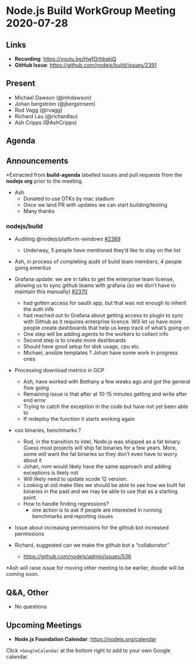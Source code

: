 ﻿# Node.js  Build WorkGroup Meeting 2020-07-28

## Links

* **Recording**: https://youtu.be/HwfGrhbskjQ
* **GitHub Issue**: https://github.com/nodejs/build/issues/2391

## Present

* Michael Dawson (@mhdawson)
* Johan bergström (@jbergstroem)
* Rod Vagg (@rvagg)
* Richard Lau (@richardlau)
* Ash Cripps (@AshCripps)

## Agenda

## Announcements

*Extracted from **build-agenda** labelled issues and pull requests from the **nodejs org** prior to the meeting.

* Ash
  * Donated to use DTKs by mac stadium
  * Once we land PR with updates we can start building/testing
  * Many thanks

### nodejs/build

* Auditing @nodejs/platform-windows [#2389](https://github.com/nodejs/build/issues/2389)
  * Underway, 5 people have mentioned they’d like to stay on the list

* Ash, in process of completing audit of build team members, 4 people going emeritus

* Grafana update: we are in talks to get the enterprise team license, allowing us to sync github teams with grafana (so we don’t have to maintain this manually) [#2370](https://github.com/nodejs/build/issues/2370)
  * had gotten access for oauth app, but that was not enough to inherit the auth info
  * had reached out to Grafana about getting access to plugin to sync with Github as it requires
    enterprise licence.  Will let us have more people create dashboards that help us keep track
    of what’s going on
  * One step will be adding agents to the workers to collect info
  * Second step is to create more dashboards
  * Should have good setup for disk usage, cpu etc.
  * Michael, ansible templates ? Johan have some work in progress ones

* Processing download metrics in GCP
  * Ash, have worked with Bethany a few weeks ago and got the general flow going
  * Remaining issue is that after at 10-15 minutes getting and write after end error
  * Trying to catch the exception in the code but have not yet been able to
  * If redeploy the function it starts working again

* osx binaries, benchmarks ?
  * Rod, in the transition to intel, Node.js was shipped as a fat binary. Guess most projects
    will ship fat binaries for a few years. More, some will want the fat binaries so they don’t
    even have to worry about it
  * Johan, nvm would likely have the same approach and adding exceptions is likely not
  * Will likely need to update xcode 12 version.
  * Looking at old make files we should be able to see how we built fat binaries in the past and
    we may be able to use that as a starting point.
  * How to handle finding regressions?
    * one action is to ask if people are interested in running benchmarks and reporting issues

* Issue about increasing permissions for the github bot increased permissions
* Richard, suggested can we make the github bot a “collaborator”
  * https://github.com/nodejs/admin/issues/536

*Ash will raise issue for moving other meeting to be earlier, doodle will be coming soon.

## Q&A, Other

* No questions


## Upcoming Meetings


* **Node.js Foundation Calendar**: https://nodejs.org/calendar


Click `+GoogleCalendar` at the bottom right to add to your own Google calendar.
